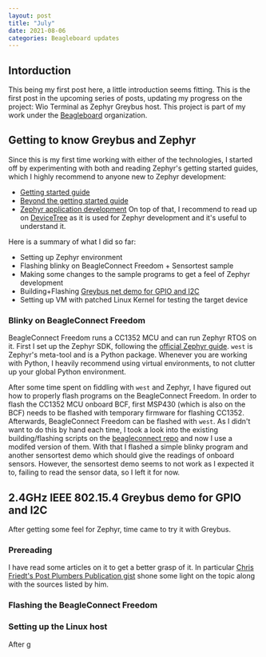 ```yaml
---
layout: post
title: "July"
date: 2021-08-06
categories: Beagleboard updates
---
```


## Intorduction
This being my first post here, a little introduction seems fitting. This is the first post in the upcoming series of posts, updating my progress on the project: Wio Terminal as Zephyr Greybus host. This project is part of my work under the [Beagleboard](https://beagleboard.org/) organization.


## Getting to know Greybus and Zephyr
Since this is my first time working with either of the technologies, I started off by experimenting with both and reading Zephyr's getting started guides, which I highly recommend to anyone new to Zephyr development:
* [Getting started guide](https://docs.zephyrproject.org/latest/getting_started/index.html)
* [Beyond the getting started guide](https://docs.zephyrproject.org/latest/guides/beyond-GSG.html#beyond-gsg)
* [Zephyr application development](https://docs.zephyrproject.org/latest/application/index.html#application)
On top of that, I recommend to read up on [DeviceTree](https://docs.zephyrproject.org/latest/reference/devicetree/index.html#devicetree) as it is used for Zephyr development and it's useful to understand it.

Here is a summary of what I did so far:
* Setting up Zephyr environment
* Flashing blinky on BeagleConnect Freedom + Sensortest sample
* Making some changes to the sample programs to get a feel of Zephyr development
* Building+Flashing [Greybus net demo for GPIO and I2C](https://github.com/jadonk/beagleconnect#24ghz-ieee-802154-greybus-demo-for-gpio-and-i2c)
* Setting up VM with patched Linux Kernel for testing the target device

### Blinky on BeagleConnect Freedom

BeagleConnect Freedom runs a CC1352 MCU and can run Zephyr RTOS on it. First I set up the Zephyr SDK, following the [official Zephyr guide](https://docs.zephyrproject.org/latest/getting_started/index.html). `west` is Zephyr's meta-tool and is a Python package. Whenever you are working with Python, I heavily recommend using virtual environments, to not clutter up your global Python environment.

After some time spent on fiddling with `west` and Zephyr, I have figured out how to properly flash programs on the BeagleConnect Freedom. In order to flash the CC1352 MCU onboard BCF, first MSP430 (which is also on the BCF) needs to be flashed with temporary firmware for flashing CC1352. Afterwards, BeagleConnect Freedom can be flashed with `west`.
As I didn't want to do this by hand each time, I took a look into the existing building/flashing scripts on the [beagleconnect repo](https://github.com/jadonk/beagleconnect/tree/master/sw) and now I use a modifed version of them. With that I flashed a simple blinky program and another sensortest demo which should give the readings of onboard sensors. However, the sensortest demo seems to not work as I expected it to, failing to read the sensor data, so I left it for now.

<!-- TODO Include image here -->

## 2.4GHz IEEE 802.15.4 Greybus demo for GPIO and I2C
After getting some feel for Zephyr, time came to try it with Greybus.

### Prereading
I have read some articles on it to get a better grasp of it. In particular [Chris Friedt's Post Plumbers Publication gist](https://gist.github.com/cfriedt/1de7ba75c04d0e403cbdcb9555d0c795) shone some light on the topic along with the sources listed by him.

### Flashing the BeagleConnect Freedom

### Setting up the Linux host
After g
